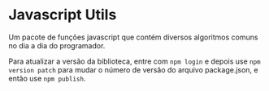 # Javascript Utils
Um pacote de funções javascript que contém diversos algoritmos comuns no dia a dia do programador.

Para atualizar a versão da biblioteca, entre com `npm login` e depois use `npm version patch` para mudar o número de
versão do arquivo package.json, e então use `npm publish`.